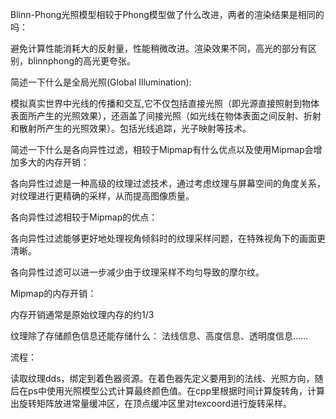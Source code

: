 Blinn-Phong光照模型相较于Phong模型做了什么改进，两者的渲染结果是相同的吗：

避免计算性能消耗大的反射量，性能稍微改进。渲染效果不同，高光的部分有区别，blinnphong的高光更夸张。



简述一下什么是全局光照(Global Illumination):

模拟真实世界中光线的传播和交互,它不仅包括直接光照（即光源直接照射到物体表面所产生的光照效果），还涵盖了间接光照（如光线在物体表面之间反射、折射和散射所产生的光照效果）。包括光线追踪，光子映射等技术。



简述一下什么是各向异性过滤，相较于Mipmap有什么优点以及使用Mipmap会增加多大的内存开销：

各向异性过滤是一种高级的纹理过滤技术，通过考虑纹理与屏幕空间的角度关系，对纹理进行更精确的采样，从而提高图像质量。

各向异性过滤相较于Mipmap的优点：

各向异性过滤能够更好地处理视角倾斜时的纹理采样问题，在特殊视角下的画面更清晰。

各向异性过滤可以进一步减少由于纹理采样不均匀导致的摩尔纹。

Mipmap的内存开销：

内存开销通常是原始纹理内存的约1/3





纹理除了存储颜色信息还能存储什么：
法线信息、高度信息、透明度信息……



流程：

读取纹理dds，绑定到着色器资源。在着色器先定义要用到的法线、光照方向，随后在ps中使用光照模型公式计算最终颜色值。在cpp里根据时间计算旋转角，计算出旋转矩阵放进常量缓冲区，在顶点缓冲区里对texcoord进行旋转采样。